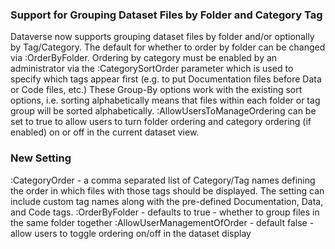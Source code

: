 ### Support for Grouping Dataset Files by Folder and Category Tag

Dataverse now supports grouping dataset files by folder and/or optionally by Tag/Category. The default for whether to order by folder can be changed via :OrderByFolder. Ordering by category must be enabled by an administrator via the :CategorySortOrder parameter which is used to specify which tags appear first (e.g. to put Documentation files before Data or Code files, etc.) These Group-By options work with the existing sort options, i.e. sorting alphabetically means that files within each folder or tag group will be sorted alphabetically. :AllowUsersToManageOrdering can be set to true to allow users to turn folder ordering and category ordering (if enabled) on or off in the current dataset view.

### New Setting

:CategoryOrder - a comma separated list of Category/Tag names defining the order in which files with those tags should be displayed. The setting can include custom tag names along with the pre-defined Documentation, Data, and Code tags.
:OrderByFolder - defaults to true - whether to group files in the same folder together
:AllowUserManagementOfOrder - default false - allow users to toggle ordering on/off in the dataset display